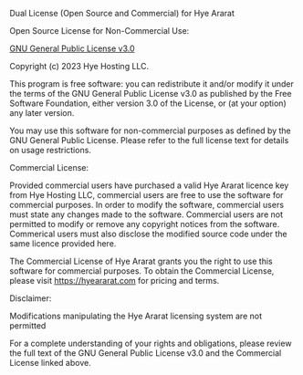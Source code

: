 Dual License (Open Source and Commercial) for Hye Ararat

Open Source License for Non-Commercial Use:

[GNU General Public License v3.0](https://www.gnu.org/licenses/gpl-3.0.en.html)

Copyright (c) 2023 Hye Hosting LLC.

This program is free software: you can redistribute it and/or modify it under the terms of the GNU General Public License v3.0 as published by the Free Software Foundation, either version 3.0 of the License, or (at your option) any later version.

You may use this software for non-commercial purposes as defined by the GNU General Public License. Please refer to the full license text for details on usage restrictions.

Commercial License:

Provided commercial users have purchased a valid Hye Ararat licence key from Hye Hosting LLC, commercial users are free to use the software for commercial purposes. In order to modify the software, commercial users must state any changes made to the software. Commercial users are not permitted to modify or remove any copyright notices from the software. Commerical users must also disclose the modified source code under the same licence provided here.

The Commercial License of Hye Ararat grants you the right to use this software for commercial purposes. To obtain the Commercial License, please visit https://hyeararat.com for pricing and terms.

Disclaimer:

Modifications manipulating the Hye Ararat licensing system are not permitted


For a complete understanding of your rights and obligations, please review the full text of the GNU General Public License v3.0 and the Commercial License linked above.

